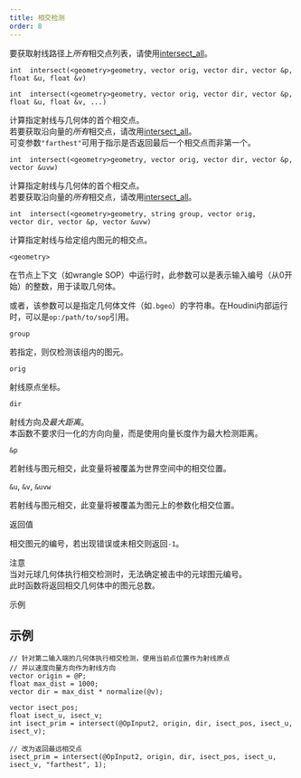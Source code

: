 ```yaml
---  
title: 相交检测  
order: 8  
---  
```


要获取射线路径上*所有*相交点列表，请使用[intersect_all](intersect_all.html "计算指定射线与几何体的所有相交点")。  

`int  intersect(<geometry>geometry, vector orig, vector dir, vector &p, float &u, float &v)`  

`int  intersect(<geometry>geometry, vector orig, vector dir, vector &p, float &u, float &v, ...)`  

计算指定射线与几何体的首个相交点。  
若要获取沿向量的*所有*相交点，请改用[intersect_all](intersect_all.html "计算指定射线与几何体的所有相交点")。  
可变参数`"farthest"`可用于指示是否返回最后一个相交点而非第一个。  

`int  intersect(<geometry>geometry, vector orig, vector dir, vector &p, vector &uvw)`  

计算指定射线与几何体的首个相交点。  
若要获取沿向量的*所有*相交点，请改用[intersect_all](intersect_all.html "计算指定射线与几何体的所有相交点")。  

`int  intersect(<geometry>geometry, string group, vector orig, vector dir, vector &p, vector &uvw)`  

计算指定射线与给定组内图元的相交点。  

`<geometry>`  

在节点上下文（如wrangle SOP）中运行时，此参数可以是表示输入编号（从0开始）的整数，用于读取几何体。  

或者，该参数可以是指定几何体文件（如`.bgeo`）的字符串。在Houdini内部运行时，可以是`op:/path/to/sop`引用。  

`group`  

若指定，则仅检测该组内的图元。  

`orig`  

射线原点坐标。  

`dir`  

射线方向*及最大距离*。  
本函数不要求归一化的方向向量，而是使用向量长度作为最大检测距离。  

`&p`  

若射线与图元相交，此变量将被覆盖为世界空间中的相交位置。  

`&u`, `&v`, `&uvw`  

若射线与图元相交，此变量将被覆盖为图元上的参数化相交位置。  

返回值  

相交图元的编号，若出现错误或未相交则返回`-1`。  

注意  
当对元球几何体执行相交检测时，无法确定被击中的元球图元编号。  
此时函数将返回相交几何体中的图元总数。  

示例  

## 示例  

```vex  
// 针对第二输入端的几何体执行相交检测，使用当前点位置作为射线原点  
// 并以速度向量方向作为射线方向  
vector origin = @P;  
float max_dist = 1000;  
vector dir = max_dist * normalize(@v);  

vector isect_pos;  
float isect_u, isect_v;  
int isect_prim = intersect(@OpInput2, origin, dir, isect_pos, isect_u, isect_v);  

// 改为返回最远相交点  
isect_prim = intersect(@OpInput2, origin, dir, isect_pos, isect_u, isect_v, "farthest", 1);  

```